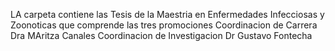 LA carpeta contiene las Tesis de la Maestria en Enfermedades Infecciosas y Zoonoticas que comprende las tres promociones 
Coordinacion de Carrera Dra MAritza Canales 
Coordinacion de Investigacion Dr Gustavo Fontecha 
